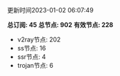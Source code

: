 更新时间2023-01-02 06:07:49

**总订阅: 45**
**总节点: 902**
**有效节点: 228**
- v2ray节点: 202
- ss节点: 16
- ssr节点: 4
- trojan节点: 6
